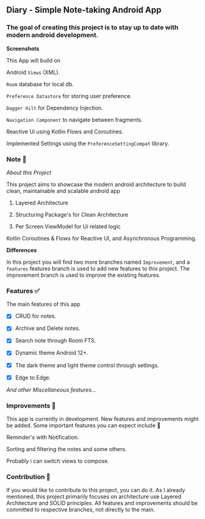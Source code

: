 ## Diary - Simple Note-taking Android App

### The goal of creating this project is to stay up to date with modern android development.

**Screenshots**

This App will build on

Android `Views` (XML).

`Room` database for local db.

`Preference Datastore` for storing user preference.

`Dagger Hilt` for Dependency Injection.

`Navigation Component` to navigate between fragments.

Reactive Ui using Kotlin Flows and Coroutines.

Implemented Settings using the `PreferenceSettingCompat` library.

### Note 👀

_About this Project_

This project aims to showcase the modern android architecture to build clean, maintainable and scalable android app

1. Layered Architecture

2. Structuring Package's for Clean Architecture

3. Per Screen ViewModel for Ui related logic

Kotlin Coroutines & Flows for Reactive UI, and Asynchronous Programming.

**Differences**

In this project you will find two more branches named `Improvement`, and a `features`
features branch is used to add new features to this project. The improvement branch is used to improve the existing features.

### Features ✅

The main features of this app

- [x] CRUD for notes.

- [x] Archive and Delete notes.

- [x] Search note through Room FTS.

- [x] Dynamic theme Android 12+.

- [x] The dark theme and light theme control through settings.

- [x] Edge to Edge.

_And other Miscellaneous features..._

### Improvements 🚀

This app is currently in development. New features and improvements might be added. Some important features you can expect include 🚧

Reminder's with Notification.

Sorting and filtering the notes and some others.

Probably i can switch views to compose.

### Contribution 🤝

If you would like to contribute to this project, you can do it. As I already mentioned, 
this project primarily focuses on architecture use Layered Architecture and SOLID principles. 
All features and improvements should be committed to respective branches, not directly to the main.